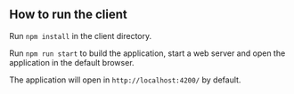 ## How to run the client
Run `npm install` in the client directory.

Run `npm run start` to build the application, start a web server and open the application in the default browser.

The application will open in `http://localhost:4200/` by default.
